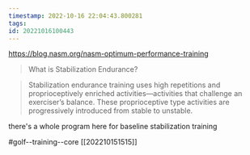 ```yaml
---
timestamp: 2022-10-16 22:04:43.800281
tags: 
id: 20221016100443
---
```


https://blog.nasm.org/nasm-optimum-performance-training 

> What is Stabilization Endurance?

> Stabilization endurance training uses high repetitions and proprioceptively enriched activities—activities that challenge an exerciser’s balance. These proprioceptive type activities are progressively introduced from stable to unstable.

there's a whole program here for baseline stabilization training

#golf--training--core
[[202210151515]]